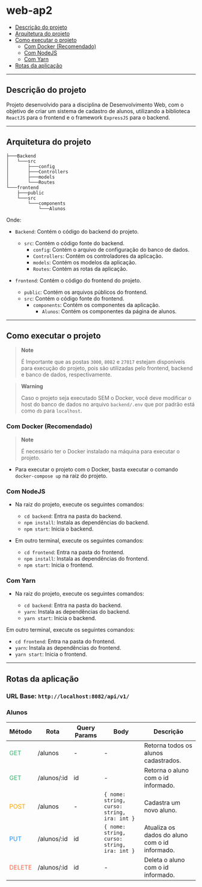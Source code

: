 # web-ap2

- [Descrição do projeto](#descrição-do-projeto)
- [Arquitetura do projeto](#arquitetura-do-projeto)
- [Como executar o projeto](#como-executar-o-projeto)
  - [Com Docker (Recomendado)](#com-docker-recomendado)
  - [Com NodeJS](#com-nodejs)
  - [Com Yarn](#com-yarn)
- [Rotas da aplicação](#rotas-da-aplicação)

---

## Descrição do projeto

Projeto desenvolvido para a disciplina de Desenvolvimento Web, com o objetivo de criar um sistema de cadastro de alunos, utilizando a biblioteca ``ReactJS`` para o frontend e o framework ``ExpressJS`` para o backend.

---

## Arquitetura do projeto

```shell
├───Backend
│   └───src
│       ├───config
│       ├───Controllers
│       ├───models
│       └───Routes
└───frontend
    ├───public
    └───src
        └───components
            └───Alunos            
```

Onde:

- ``Backend``: Contém o código do backend do projeto.
    - ``src``: Contém o código fonte do backend.
        - ``config``: Contém o arquivo de configuração do banco de dados.
        - ``Controllers``: Contém os controladores da aplicação.
        - ``models``: Contém os modelos da aplicação.
        - ``Routes``: Contém as rotas da aplicação.

- ``frontend``: Contém o código do frontend do projeto.
    - ``public``: Contém os arquivos públicos do frontend.
    - ``src``: Contém o código fonte do frontend.
        - ``components``: Contém os componentes da aplicação.
            - ``Alunos``: Contém os componentes da página de alunos.

---

## Como executar o projeto

> **Note**
>
> É Importante que as postas ``3000``, ``8082`` e ``27017`` estejam disponíveis para execução do projeto, pois são utilizadas pelo frontend, backend e banco de dados, respectivamente.

> **Warning**
>
> Caso o projeto seja executado SEM o Docker, você deve modificar o host do banco de dados no arquivo ``backend/.env`` que por padrão está como ``db`` para ``localhost``.

### Com Docker (Recomendado)

> **Note**
>
> É necessário ter o Docker instalado na máquina para executar o projeto.

- Para executar o projeto com o Docker, basta executar o comando ``docker-compose up`` na raiz do projeto.

### Com NodeJS

- Na raiz do projeto, execute os seguintes comandos:

    - ``cd backend``: Entra na pasta do backend.
    - ``npm install``: Instala as dependências do backend.
    - ``npm start``: Inicia o backend.

- Em outro terminal, execute os seguintes comandos:

    - ``cd frontend``: Entra na pasta do frontend.
    - ``npm install``: Instala as dependências do frontend.
    - ``npm start``: Inicia o frontend.


### Com Yarn

- Na raiz do projeto, execute os seguintes comandos:

    - ``cd backend``: Entra na pasta do backend.
    - ``yarn``: Instala as dependências do backend.
    - ``yarn start``: Inicia o backend.

Em outro terminal, execute os seguintes comandos:

- ``cd frontend``: Entra na pasta do frontend.
- ``yarn``: Instala as dependências do frontend.
- ``yarn start``: Inicia o frontend.


---

## Rotas da aplicação

### URL Base: ``http://localhost:8082/api/v1/``

### Alunos

| Método | Rota | Query Params | Body | Descrição |
| --- | --- | --- | --- | --- |
| <p style="color:MediumSeaGreen;">GET</p> | /alunos | - | - | Retorna todos os alunos cadastrados. |
| <p style="color:MediumSeaGreen;">GET</p> | /alunos/:id | id | - | Retorna o aluno com o id informado. |
| <p style="color:Orange;">POST</p> | /alunos | - | ``{ nome: string, curso: string, ira: int }`` | Cadastra um novo aluno. |
| <p style="color:DodgerBlue;">PUT</p> | /alunos/:id | id | ``{ nome: string, curso: string, ira: int }`` | Atualiza os dados do aluno com o id informado. |
| <p style="color:Tomato;">DELETE</p> | /alunos/:id | id | - | Deleta o aluno com o id informado. |

